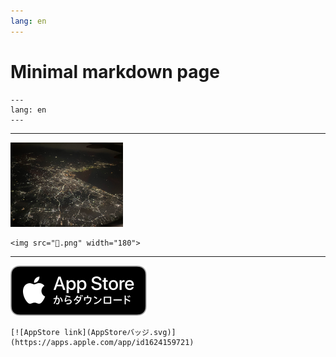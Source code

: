 ```yaml
---
lang: en
---
```


Minimal markdown page
=====================

```
---
lang: en
---
```

* * *

<img src="🌃.png" width="180">

```
<img src="🌃.png" width="180">
```

* * *

[![AppStore link](AppStoreバッジ.svg)](https://apps.apple.com/app/id1624159721)

```
[![AppStore link](AppStoreバッジ.svg)](https://apps.apple.com/app/id1624159721)
```
